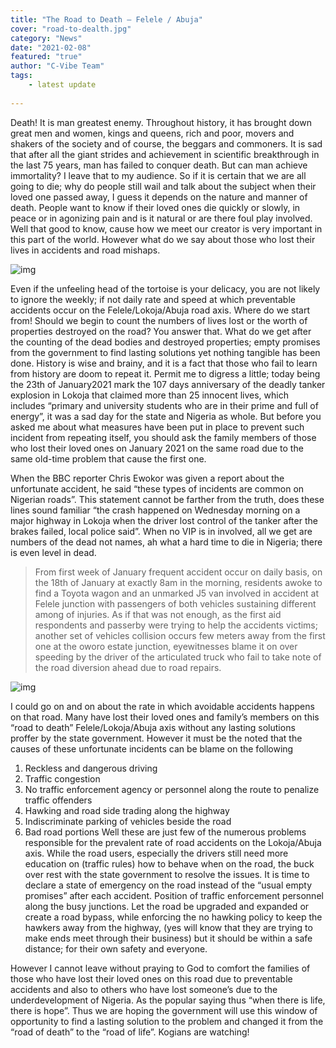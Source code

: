 ```yaml
---
title: "The Road to Death – Felele / Abuja"
cover: "road-to-dealth.jpg"
category: "News"
date: "2021-02-08"
featured: "true"
author: "C-Vibe Team"
tags:
    - latest update
    
---
```


Death! It is man greatest enemy. Throughout history, it has brought down great men and women, kings and queens, rich and poor, movers and shakers of the society and of course, the beggars and commoners.  It is sad that after all the giant strides and achievement in scientific breakthrough in the last 75 years, man has failed to conquer death. But can man achieve immortality? I leave that to my audience. So if it is certain that we are all going to die; why do people still wail and talk about the subject when their loved one passed away, I guess it depends on the nature and manner of death. People want to know if their loved ones die quickly or slowly, in peace or in agonizing pain and is it natural or are there foul play involved. Well that good to know, cause how we meet our creator is very important in this part of the world. However what do we say about those who lost their lives in accidents and road mishaps.

![img](https://imgur.com/51ZFVrs.jpg)

Even if the unfeeling head of the tortoise is your delicacy, you are not likely to ignore the weekly; if not daily rate and speed at which preventable accidents occur on the Felele/Lokoja/Abuja road axis. Where do we start from! Should we begin to count the numbers of lives lost or the worth of properties destroyed on the road? You answer that. What do we get after the counting of the dead bodies and destroyed properties; empty promises from the government to find lasting solutions yet nothing tangible has been done. History is wise and brainy, and it is a fact that those who fail to learn from history are doom to repeat it. Permit me to digress a little; today being the 23th of January2021 mark the 107 days anniversary of the deadly tanker explosion in Lokoja that claimed more than 25 innocent lives, which includes “primary and university students who are in their prime and full of energy”, it was a sad day for the state and Nigeria as whole. But before you asked me about what measures have been put in place to prevent such incident from repeating itself, you should ask the family members of those who lost their loved ones on January 2021 on the same road due to the same old-time problem that cause the first one.

When the BBC reporter Chris Ewokor was given a report about the unfortunate accident, he said “these types of incidents are common on Nigerian roads”. This statement cannot be farther from the truth, does these lines sound familiar “the crash happened on Wednesday morning on a major highway in Lokoja when the driver lost control of the tanker after the brakes failed, local police said”. When no VIP is in involved, all we get are numbers of the dead not names, ah what a hard time to die in Nigeria; there is even level in dead.

<blockquote>From first week of January frequent accident occur on daily basis, on the 18th of January at exactly 8am in the morning, residents awoke to find a Toyota wagon and an unmarked J5 van involved in accident at Felele junction with passengers of both vehicles sustaining different among of injuries. As if that was not enough, as the first aid respondents and passerby were trying to help the accidents victims; another set of vehicles collision occurs few meters away from the first one at the oworo estate junction, eyewitnesses blame it on over speeding by the driver of the articulated truck who fail to take note of the road diversion ahead due to road repairs.</blockquote>

![img](https://imgur.com/iiNH2xl.jpg)

I could go on and on about the rate in which avoidable accidents happens on that road. Many have lost their loved ones and family’s members on this “road to death” Felele/Lokoja/Abuja axis without any lasting solutions proffer by the state government. However it must be the noted that the causes of these unfortunate incidents can be blame on the following
1.	Reckless and dangerous driving
2.	Traffic congestion
3.	No traffic enforcement agency or personnel along the route to penalize traffic offenders
4.	 Hawking and road side trading along the highway
5.	Indiscriminate parking of vehicles beside the road
6.	Bad road portions
Well these are just few of the numerous problems responsible for the prevalent rate of road accidents on the Lokoja/Abuja axis. While the road users, especially the drivers still need more education on (traffic rules) how to behave when on the road, the buck over rest with the state government to resolve the issues. It is time to declare a state of emergency on the road instead of the “usual empty promises” after each accident. Position of traffic enforcement personnel along the busy junctions. Let the road be upgraded and expanded or create a road bypass, while enforcing the no hawking policy to keep the hawkers away from the highway, (yes will know that they are trying to make ends meet through their business) but it should be within a safe distance; for their own safety and everyone.

However I cannot leave without praying to God to comfort the families of those who have lost their loved ones on this road due to preventable accidents and also to others who have lost someone’s due to the underdevelopment of Nigeria. As the popular saying thus “when there is life, there is hope”. Thus we are hoping the government will use this window of opportunity to find a lasting solution to the problem and changed it from the “road of death” to the “road of life”. Kogians are watching! 